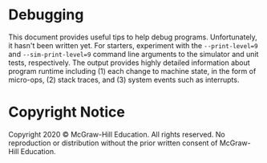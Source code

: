 # Debugging
This document provides useful tips to help debug programs.  Unfortunately, it
hasn't been written yet.  For starters, experiment with the `--print-level=9`
and `--sim-print-level=9` command line arguments to the simulator and unit
tests, respectively.  The output provides highly detailed information about
program runtime including (1) each change to machine state, in the form of
micro-ops, (2) stack traces, and (3) system events such as interrupts.

# Copyright Notice
Copyright 2020 &copy; McGraw-Hill Education. All rights reserved. No
reproduction or distribution without the prior written consent of McGraw-Hill
Education.
